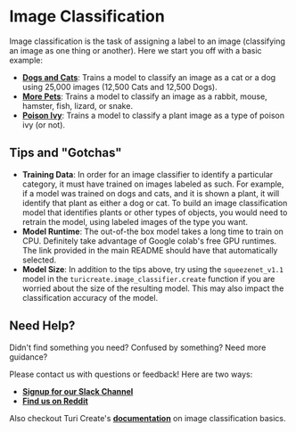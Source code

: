 # Image Classification
Image classification is the task of assigning a label to an image (classifying an image as one thing or another). Here
 we start you off with a basic example:
 
 - [**Dogs and Cats**](https://colab.research.google.com/github/skafos/colab-example-models/blob/master/ImageClassification/dogs_and_cats.ipynb):
  Trains a model to classify an image as a cat or a dog using 25,000 images 
 (12,500 Cats and 12,500 Dogs).
 - [**More Pets**](https://colab.research.google.com/github/skafos/colab-example-models/blob/master/ImageClassification/more_pets.ipynb): 
 Trains a model to classify an image as a rabbit, mouse, hamster, fish, lizard, or snake.
 - [**Poison Ivy**](https://colab.research.google.com/github/skafos/colab-example-models/blob/master/ImageClassification/poison_ivy.ipynb): 
 Trains a model to classify a plant image as a type of poison ivy (or not).

## Tips and "Gotchas"
-  **Training Data**: In order for an image classifier to identify a particular category, it must have trained on
images labeled as such. For example, if a model was trained on dogs and cats, and it is shown a plant, it will
 identify that plant as either a dog or cat. To build an image classification model that identifies plants or other
 types of objects, you would need to retrain the model, using labeled images of the type you want.
-  **Model Runtime**: The out-of-the box model takes a long time to train on CPU. Definitely take advantage of Google
colab's free GPU runtimes. The link provided in the main README should have that automatically selected.
-  **Model Size**: In addition to the tips above, try using the `squeezenet_v1.1` model in the
`turicreate.image_classifier.create` function if you are worried about the size of the resulting model. This may also
impact the classification accuracy of the model.

## Need Help?
Didn't find something you need? Confused by something? Need more guidance?

Please contact us with questions or feedback! Here are two ways:

-  [**Signup for our Slack Channel**](https://join.slack.com/t/metismachine-skafos/shared_invite/enQtNTAxMzEwOTk2NzA5LThjMmMyY2JkNTkwNDQ1YjgyYjFiY2MyMjRkMzYyM2E4MjUxNTJmYmQyODVhZWM2MjQwMjE5ZGM1Y2YwN2M5ODI)
-  [**Find us on Reddit**](https://reddit.com/r/skafos)

Also checkout Turi Create's [**documentation**](https://apple.github.io/turicreate/docs/userguide/image_classifier/) on
 image classification basics.
 